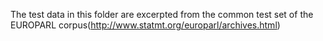 The test data in this folder are excerpted from the common test set of the EUROPARL corpus(http://www.statmt.org/europarl/archives.html)

